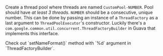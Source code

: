 Create a thread pool where threads are named `CustomPool-NUMBER`.
Pool should have *at least 3 threads*. 
`NUMBER` should be a consecutive, unique number.
This can be done by passing an instance of a `ThreadFactory` as a last argument to `ThreadPoolExecutor`'s constructor.
Luckily there's a `com.google.common.util.concurrent.ThreadFactoryBuilder` in Guava that implements this interface.

<div class="hint">
  Check out `setNameFormat()` method with `%d` argument in `ThreadFactoryBuilder`.
</div>
